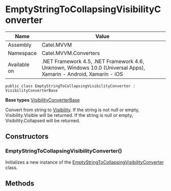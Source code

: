 

# EmptyStringToCollapsingVisibilityConverter

Name|Value
---|---
Assembly|Catel.MVVM
Namespace|Catel.MVVM.Converters
Available on|.NET Framework 4.5, .NET Framework 4.6, Unknown, Windows 10.0 (Universal Apps), Xamarin - Android, Xamarin - iOS

```
public class EmptyStringToCollapsingVisibilityConverter : VisibilityConverterBase
```

**Base types**
[VisibilityConverterBase](/Catel.MVVM\Catel\MVVM\Converters\VisibilityConverterBase.md)


Convert from string to [Visibility](#). If the string is not null or empty, Visibility.Visible will be returned. If the string is null or empty, Visibility.Collapsed will be returned.



## Constructors

### EmptyStringToCollapsingVisibilityConverter()

Initializes a new instance of the [EmptyStringToCollapsingVisibilityConverter](#) class.



## Methods

